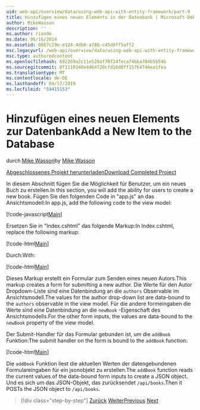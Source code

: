 ```yaml
---
uid: web-api/overview/data/using-web-api-with-entity-framework/part-9
title: Hinzufügen eines neuen Elements in der Datenbank | Microsoft-Dokumentation
author: MikeWasson
description: ''
ms.author: riande
ms.date: 06/16/2014
ms.assetid: 0967c29e-e124-4db0-a788-c45d0ff5aff2
msc.legacyurl: /web-api/overview/data/using-web-api-with-entity-framework/part-9
msc.type: authoredcontent
ms.openlocfilehash: 692269a2c11e529af78f24feca74bba704b5b54b
ms.sourcegitcommit: 0f1119340e4464720cfd16d0ff15764746ea1fea
ms.translationtype: MT
ms.contentlocale: de-DE
ms.lasthandoff: 04/17/2019
ms.locfileid: "59415153"
---
```

# <a name="add-a-new-item-to-the-database"></a><span data-ttu-id="f1892-102">Hinzufügen eines neuen Elements zur Datenbank</span><span class="sxs-lookup"><span data-stu-id="f1892-102">Add a New Item to the Database</span></span>

<span data-ttu-id="f1892-103">durch [Mike Wasson](https://github.com/MikeWasson)</span><span class="sxs-lookup"><span data-stu-id="f1892-103">by [Mike Wasson](https://github.com/MikeWasson)</span></span>

[<span data-ttu-id="f1892-104">Abgeschlossenes Projekt herunterladen</span><span class="sxs-lookup"><span data-stu-id="f1892-104">Download Completed Project</span></span>](https://github.com/MikeWasson/BookService)

<span data-ttu-id="f1892-105">In diesem Abschnitt fügen Sie die Möglichkeit für Benutzer, um ein neues Buch zu erstellen.</span><span class="sxs-lookup"><span data-stu-id="f1892-105">In this section, you will add the ability for users to create a new book.</span></span> <span data-ttu-id="f1892-106">Fügen Sie den folgenden Code in "app.js" an das Ansichtsmodell:</span><span class="sxs-lookup"><span data-stu-id="f1892-106">In app.js, add the following code to the view model:</span></span>

[!code-javascript[Main](part-9/samples/sample1.js)]

<span data-ttu-id="f1892-107">Ersetzen Sie in "Index.cshtml" das folgende Markup:</span><span class="sxs-lookup"><span data-stu-id="f1892-107">In Index.cshtml, replace the following markup:</span></span>

[!code-html[Main](part-9/samples/sample2.html)]

<span data-ttu-id="f1892-108">Durch:</span><span class="sxs-lookup"><span data-stu-id="f1892-108">With:</span></span>

[!code-html[Main](part-9/samples/sample3.html)]

<span data-ttu-id="f1892-109">Dieses Markup erstellt ein Formular zum Senden eines neuen Autors.</span><span class="sxs-lookup"><span data-stu-id="f1892-109">This markup creates a form for submitting a new author.</span></span> <span data-ttu-id="f1892-110">Die Werte für den Autor Dropdown-Liste sind eine Datenbindung an die `authors` Observable im Ansichtsmodell.</span><span class="sxs-lookup"><span data-stu-id="f1892-110">The values for the author drop-down list are data-bound to the `authors` observable in the view model.</span></span> <span data-ttu-id="f1892-111">Für die andere formeingaben die Werte sind eine Datenbindung an die `newBook` -Eigenschaft des Ansichtsmodells.</span><span class="sxs-lookup"><span data-stu-id="f1892-111">For the other form inputs, the values are data-bound to the `newBook` property of the view model.</span></span>

<span data-ttu-id="f1892-112">Der Submit-Handler für das Formular gebunden ist, um die `addBook` Funktion:</span><span class="sxs-lookup"><span data-stu-id="f1892-112">The submit handler on the form is bound to the `addBook` function:</span></span>

[!code-html[Main](part-9/samples/sample4.html)]

<span data-ttu-id="f1892-113">Die `addBook` Funktion liest die aktuellen Werten der datengebundenen Formulareingaben für ein jsonobjekt zu erstellen.</span><span class="sxs-lookup"><span data-stu-id="f1892-113">The `addBook` function reads the current values of the data-bound form inputs to create a JSON object.</span></span> <span data-ttu-id="f1892-114">Und es sich um das JSON-Objekt, das zurücksendet `/api/books`.</span><span class="sxs-lookup"><span data-stu-id="f1892-114">Then it POSTs the JSON object to `/api/books`.</span></span>

> [!div class="step-by-step"]
> <span data-ttu-id="f1892-115">[Zurück](part-8.md)
> [Weiter](part-10.md)</span><span class="sxs-lookup"><span data-stu-id="f1892-115">[Previous](part-8.md)
[Next](part-10.md)</span></span>
